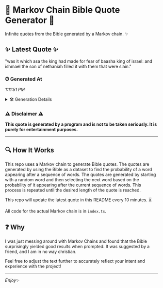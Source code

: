 # 📖 Markov Chain Bible Quote Generator 📖

Infinite quotes from the Bible generated by a Markov chain. ✨

## ✨ Latest Quote ✨
"was it which asa the king had made for fear of baasha king of israel: and ishmael the son of nethaniah filled it with them that were slain."

### ⏰ Generated At
*1:11:51 PM*

<details>
    <summary>🛠️ Generation Details</summary>
    <p>
        <strong>🌱 Seed:</strong> was<br>
        <strong>🔄 Iterations:</strong> 27<br>
        <strong>📜 Context History:</strong><br>[ was ]: it<br>[ was, it ]: which<br>[ was, it, which ]: asa<br>[ was, it, which, asa ]: the<br>[ was, it, which, asa, the ]: king<br>[ was, it, which, asa, the, king ]: had<br>[ it, which, asa, the, king, had ]: made<br>[ which, asa, the, king, had, made ]: for<br>[ asa, the, king, had, made, for ]: fear<br>[ the, king, had, made, for, fear ]: of<br>[ king, had, made, for, fear, of ]: baasha<br>[ had, made, for, fear, of, baasha ]: king<br>[ made, for, fear, of, baasha, king ]: of<br>[ for, fear, of, baasha, king, of ]: israel:<br>[ fear, of, baasha, king, of, israel: ]: and<br>[ of, baasha, king, of, israel:, and ]: ishmael<br>[ baasha, king, of, israel:, and, ishmael ]: the<br>[ king, of, israel:, and, ishmael, the ]: son<br>[ of, israel:, and, ishmael, the, son ]: of<br>[ israel:, and, ishmael, the, son, of ]: nethaniah<br>[ and, ishmael, the, son, of, nethaniah ]: filled<br>[ ishmael, the, son, of, nethaniah, filled ]: it<br>[ the, son, of, nethaniah, filled, it ]: with<br>[ son, of, nethaniah, filled, it, with ]: them<br>[ of, nethaniah, filled, it, with, them ]: that<br>[ nethaniah, filled, it, with, them, that ]: were<br>[ filled, it, with, them, that, were ]: slain.<br>
    </p>
</details>

### ⚠️ Disclaimer ⚠️
**This quote is generated by a program and is not to be taken seriously. It is purely for entertainment purposes.**

---

## 🔍 How It Works

This repo uses a Markov chain to generate Bible quotes. The quotes are generated by using the Bible as a dataset to find the probability of a word appearing after a sequence of words. The quotes are generated by starting with a random word and then selecting the next word based on the probability of it appearing after the current sequence of words. This process is repeated until the desired length of the quote is reached.

This repo will update the latest quote in this README every 10 minutes. ⏳

All code for the actual Markov chain is in `index.ts`.

## ❓ Why

I was just messing around with Markov Chains and found that the Bible surprisingly yielded good results when prompted. 
It was suggested by a friend, and I am in no way christian.

Feel free to adjust the text further to accurately reflect your intent and experience with the project!

---

*Enjoy*✨
